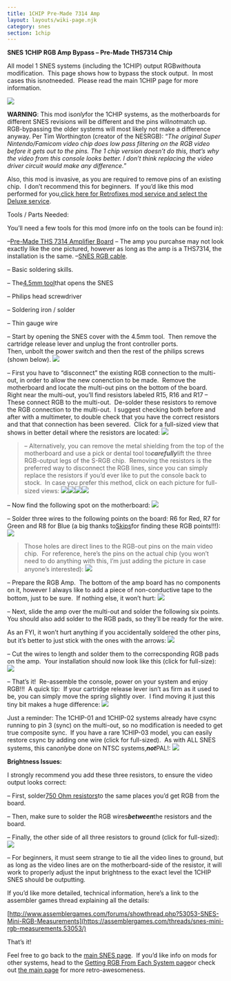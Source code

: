 ```yaml
---
title: 1CHIP Pre-Made 7314 Amp
layout: layouts/wiki-page.njk
category: snes
section: 1chip
---
```

**SNES 1CHIP RGB Amp Bypass – Pre-Made THS7314 Chip**

All model 1 SNES systems (including the 1CHIP) output RGB*without*a modification.  This page shows how to bypass the stock output.  In most cases this is*not*needed.  Please read the main 1CHIP page for more information.

![](https://cdn.retrorgb.com/images/1CHIPPage01.JPG)

**WARNING**: This mod is*only*for the 1CHIP systems, as the motherboards for different SNES revisions will be different and the pins will*not*match up.  RGB-bypassing the older systems will most likely not make a difference anyway. Per Tim Worthington (creator of the NESRGB): “*The original Super Nintendo/Famicom video chip does low pass filtering on the RGB video before it gets out to the pins. The 1 chip version doesn’t do this, that’s why the video from this console looks better. I don’t think replacing the video driver circuit would make any difference.*”

Also, this mod is invasive, as you are required to remove pins of an existing chip.  I don’t recommend this for beginners.  If you’d like this mod performed for you,[click here for Retrofixes mod service and select the Deluxe service](http://store.retrofixes.com).

Tools / Parts Needed:

You’ll need a few tools for this mod (more info on the tools can be found in):

–[Pre-Made THS 7314 Amplifier Board](http://store.retrofixes.com/collections/upgrade-diy-kits/products/snes-jr-n64-rgb-upgrade-kit?rfsn=255623.6664d) – The amp you purcahse may not look exactly like the one pictured, however as long as the amp is a THS7314, the installation is the same.
–[SNES RGB cable](/consoles/snes/csync).

– Basic soldering skills.

– The[4.5mm tool](http://rover.ebay.com/rover/1/711-53200-19255-0/1?icep_ff3=9&pub=5575041517&toolid=10001&campid=5337251560&customid=&icep_uq=4.5MM+Game+Tool&icep_sellerId=&icep_ex_kw=&icep_sortBy=12&icep_catId=&icep_minPrice=&icep_maxPrice=&ipn=psmain&icep_vectorid=229466&kwid=902099&mtid=824&kw=lg)that opens the SNES

– Philips head screwdriver

– Soldering iron / solder

– Thin gauge wire

 

– Start by opening the SNES cover with the 4.5mm tool.  Then remove the cartridge release lever and unplug the front controller ports.  Then, unbolt the power switch and then the rest of the philips screws (shown below).
![](https://cdn.retrorgb.com/images/1CHIPBypass-01.jpg)

– First you have to “disconnect” the existing RGB connection to the multi-out, in order to allow the new conenction to be made.  Remove the motherboard and locate the multi-out pins on the bottom of the board.  Right near the multi-out, you’ll find resistors labeled R15, R16 and R17 – These connect RGB to the multi-out.  De-solder these resistors to remove the RGB connection to the multi-out.  I suggest checking both before and after with a multimeter, to double check that you have the correct resistors and that that connection has been severed.  Click for a full-sized view that shows in better detail where the resistors are located:
[![](https://cdn.retrorgb.com/images/SNES1CHIPRGBBypassResistors-Small.jpg)](https://cdn.retrorgb.com/images/SNES1CHIPRGBBypassResistors.jpg)

> – Alternatively, you can remove the metal shielding from the top of the motherboard and use a pick or dental tool to***carefully***lift the three RGB-output legs of the S-RGB chip.  Removing the resistors is the preferred way to disconnect the RGB lines, since you can simply replace the resistors if you’d ever like to put the console back to stock.  In case you prefer this method, click on each picture for full-sized views:
> [![](https://cdn.retrorgb.com/images/1CHIPBypass-02-small.jpg)](https://cdn.retrorgb.com/images/1CHIPBypass-02.jpg)[![](https://cdn.retrorgb.com/images/1CHIPBypass-03-1-small.jpg)](https://cdn.retrorgb.com/images/1CHIPBypass-03-1.jpg)[![](https://cdn.retrorgb.com/images/1CHIPBypass-03-2-small.jpg)](https://cdn.retrorgb.com/images/1CHIPBypass-03-2.jpg)[![](https://cdn.retrorgb.com/images/1CHIPBypass-03-3-small.jpg)](https://cdn.retrorgb.com/images/1CHIPBypass-03-3.jpg)

– Now find the following spot on the motherboard:
![](https://cdn.retrorgb.com/images/1CHIPBypass-04.jpg)

– Solder three wires to the following points on the board: R6 for Red, R7 for Green and R8 for Blue (a big thanks to[Skips](http://shmups.system11.org/memberlist.php?mode=viewprofile&u=12869)for finding these RGB points!!!):
![](https://cdn.retrorgb.com/images/1CHIPBypass-08.jpg)

> Those holes are direct lines to the RGB-out pins on the main video chip.  For reference, here’s the pins on the actual chip (you won’t need to do anything with this, I’m just adding the picture in case anyone’s interested):
> ![](https://cdn.retrorgb.com/images/1ChipCPU-RGB-Out.jpg)

– Prepare the RGB Amp.  The bottom of the amp board has no components on it, however I always like to add a piece of non-conductive tape to the bottom, just to be sure.  If nothing else, it won’t hurt:
![](https://cdn.retrorgb.com/images/SNESMiniRGBPage02.jpg)

– Next, slide the amp over the multi-out and solder the following six points.  You should also add solder to the RGB pads, so they’ll be ready for the wire.

As an FYI, it won’t hurt anything if you accidentally soldered the other pins, but it’s better to just stick with the ones with the arrows:
![](https://cdn.retrorgb.com/images/1CHIPBypass-09.jpg)

– Cut the wires to length and solder them to the correcsponding RGB pads on the amp.  Your installation should now look like this (click for full-size):
[![](https://cdn.retrorgb.com/images/1CHIPBypass-10.jpg)](https://cdn.retrorgb.com/images/1CHIPBypass-10-large.jpg)

– That’s it!  Re-assemble the console, power on your system and enjoy RGB!!!  A quick tip:  If your cartridge release lever isn’t as firm as it used to be, you can simply move the spring slightly over.  I find moving it just this tiny bit makes a huge difference:
![](https://cdn.retrorgb.com/images/SNESCartridgeSpring.jpg)

Just a reminder: The 1CHIP-01 and 1CHIP-02 systems already have csync running to pin 3 (sync) on the multi-out, so no modification is needed to get true composite sync.  If you have a rare 1CHIP-03 model, you can easily restore csync by adding one wire (click for full-sized).  As with ALL SNES systems, this can*only*be done on NTSC systems,***not***PAL!:
[![](https://cdn.retrorgb.com/images/1CHIP-03-csync.jpg)](https://cdn.retrorgb.com/images/1CHIP-03-csync-Large.jpg)

**Brightness Issues:**

I strongly recommend you add these three resistors, to ensure the video output looks correct:

– First, solder[750 Ohm resistors](http://www.digikey.com/product-detail/en/RNMF14FTC750R/S750CACT-ND/2617532)to the same places you’d get RGB from the board.

– Then, make sure to solder the RGB wires***between***the resistors and the board.

– Finally, the other side of all three resistors to ground (click for full-sized):
[![](https://cdn.retrorgb.com/images/1CHIPBypass-11.jpg)](https://cdn.retrorgb.com/images/1CHIPBypass-11-large.jpg)

– For beginners, it must seem strange to tie all the video lines to ground, but as long as the video lines are on the motherboard-side of the resistor, it will work to properly adjust the input brightness to the exact level the 1CHIP SNES should be outputting.

If you’d like more detailed, technical information, here’s a link to the assembler games thread explaining all the details:

[http://www.assemblergames.com/forums/showthread.php?53053-SNES-Mini-RGB-Measurements](https://assemblergames.com/threads/snes-mini-rgb-measurements.53053/)

That’s it!

Feel free to go back to the [main SNES page](/consoles/snes).  If you’d like info on mods for other systems, head to the [Getting RGB From Each System page](consoles/)or check out [the main page](/) for more retro-awesomeness.
